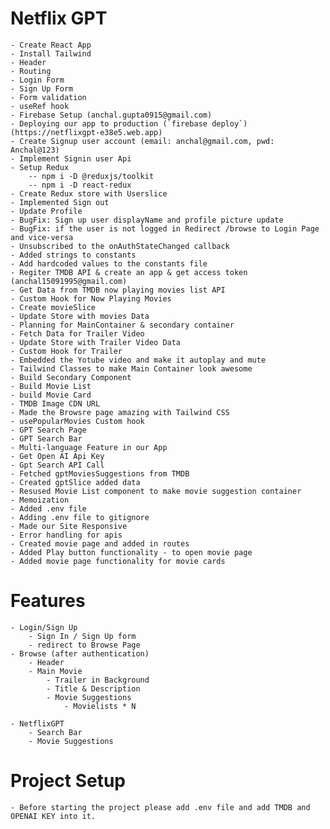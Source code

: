 # Netflix GPT

    - Create React App
    - Install Tailwind
    - Header
    - Routing
    - Login Form
    - Sign Up Form
    - Form validation
    - useRef hook
    - Firebase Setup (anchal.gupta0915@gmail.com)
    - Deploying our app to production (`firebase deploy`) (https://netflixgpt-e38e5.web.app)
    - Create Signup user account (email: anchal@gmail.com, pwd: Anchal@123)
    - Implement Signin user Api
    - Setup Redux
        -- npm i -D @reduxjs/toolkit
        -- npm i -D react-redux
    - Create Redux store with Userslice
    - Implemented Sign out
    - Update Profile
    - BugFix: Sign up user displayName and profile picture update
    - BugFix: if the user is not logged in Redirect /browse to Login Page and vice-versa
    - Unsubscribed to the onAuthStateChanged callback
    - Added strings to constants
    - Add hardcoded values to the constants file
    - Regiter TMDB API & create an app & get access token (anchal15091995@gmail.com)
    - Get Data from TMDB now playing movies list API
    - Custom Hook for Now Playing Movies
    - Create movieSlice
    - Update Store with movies Data
    - Planning for MainContainer & secondary container
    - Fetch Data for Trailer Video
    - Update Store with Trailer Video Data
    - Custom Hook for Trailer
    - Embedded the Yotube video and make it autoplay and mute
    - Tailwind Classes to make Main Container look awesome
    - Build Secondary Component
    - Build Movie List
    - build Movie Card
    - TMDB Image CDN URL
    - Made the Browsre page amazing with Tailwind CSS
    - usePopularMovies Custom hook
    - GPT Search Page
    - GPT Search Bar
    - Multi-language Feature in our App
    - Get Open AI Api Key
    - Gpt Search API Call
    - Fetched gptMoviesSuggestions from TMDB
    - Created gptSlice added data
    - Resused Movie List component to make movie suggestion container
    - Memoization
    - Added .env file
    - Adding .env file to gitignore
    - Made our Site Responsive
    - Error handling for apis
    - Created movie page and added in routes
    - Added Play button functionality - to open movie page
    - Added movie page functionality for movie cards

# Features

    - Login/Sign Up
        - Sign In / Sign Up form
        - redirect to Browse Page
    - Browse (after authentication)
        - Header
        - Main Movie
            - Trailer in Background
            - Title & Description
            - Movie Suggestions
                - Movielists * N

    - NetflixGPT
        - Search Bar
        - Movie Suggestions

# Project Setup

    - Before starting the project please add .env file and add TMDB and OPENAI KEY into it.

